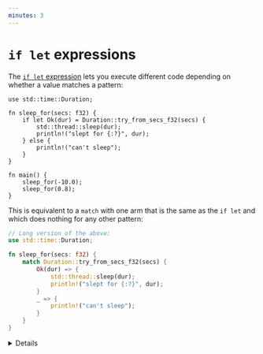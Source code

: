 ```yaml
---
minutes: 3
---
```


# `if let` expressions

The
[`if let` expression](https://doc.rust-lang.org/reference/expressions/if-expr.html#if-let-expressions)
lets you execute different code depending on whether a value matches a pattern:

```rust,editable
use std::time::Duration;

fn sleep_for(secs: f32) {
    if let Ok(dur) = Duration::try_from_secs_f32(secs) {
        std::thread::sleep(dur);
        println!("slept for {:?}", dur);
    } else {
        println!("can't sleep");
    }
}

fn main() {
    sleep_for(-10.0);
    sleep_for(0.8);
}
```

This is equivalent to a `match` with one arm that is the same as the `if let` and 
which does nothing for any other pattern:

```rust
// Long version of the above:
use std::time::Duration;

fn sleep_for(secs: f32) {
    match Duration::try_from_secs_f32(secs) {
        Ok(dur) => {
            std::thread::sleep(dur);
            println!("slept for {:?}", dur);
        }
        _ => {
            println!("can't sleep");
        }
    }
}
```

<details>

- Unlike `match`, `if let` does not have to cover all branches. This can make it
  more concise than `match`.
- A common usage is handling `Some` values when working with `Option`.
- Unlike `match`, `if let` does not support guard clauses for pattern matching.

</details>


